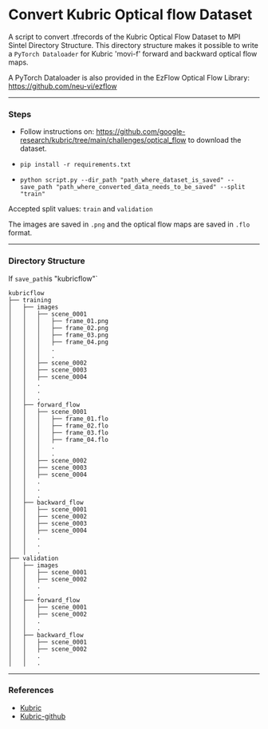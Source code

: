 # Convert Kubric Optical flow Dataset 

A script to convert .tfrecords of the Kubric Optical Flow Dataset to MPI Sintel Directory Structure. This directory structure makes it possible to write a `PyTorch Dataloader` for Kubric 'movi-f' forward and backward optical flow maps. 

A PyTorch Dataloader is also provided in the EzFlow Optical Flow Library: https://github.com/neu-vi/ezflow   
___

### Steps

- Follow instructions on: https://github.com/google-research/kubric/tree/main/challenges/optical_flow to download the dataset.

- `pip install -r requirements.txt`

- `python script.py --dir_path "path_where_dataset_is_saved" --save_path "path_where_converted_data_needs_to_be_saved" --split "train"`

Accepted split values: `train` and `validation`

The images are saved in `.png` and the optical flow maps are saved in `.flo` format.
___

### Directory Structure

If `save_path`is "kubricflow"`

    kubricflow
    ├── training
    │   ├── images
    │   │   ├── scene_0001
    │   │   │   ├── frame_01.png
    │   │   │   ├── frame_02.png
    │   │   │   ├── frame_03.png
    │   │   │   ├── frame_04.png
    │   │   │   .
    │   │   │   .
    │   │   ├── scene_0002
    │   │   ├── scene_0003
    │   │   ├── scene_0004
    │   │   .
    │   │   .
    │   │   .
    │   ├── forward_flow
    │   │   ├── scene_0001
    │   │   │   ├── frame_01.flo
    │   │   │   ├── frame_02.flo
    │   │   │   ├── frame_03.flo
    │   │   │   ├── frame_04.flo
    │   │   │   .
    │   │   │   .
    │   │   ├── scene_0002
    │   │   ├── scene_0003
    │   │   ├── scene_0004
    │   │   .
    │   │   .
    │   │   .
    │   ├── backward_flow
    │   │   ├── scene_0001
    │   │   ├── scene_0002
    │   │   ├── scene_0003
    │   │   ├── scene_0004
    │   │   .
    │   │   .
    │   │   .
    ├── validation
    │   ├── images
    │   │   ├── scene_0001
    │   │   ├── scene_0002
    │   │   .
    │   │   .
    │   ├── forward_flow
    │   │   ├── scene_0001
    │   │   ├── scene_0002
    │   │   .
    │   │   .
    │   ├── backward_flow
    │   │   ├── scene_0001
    │   │   ├── scene_0002
    │   │   .
    │   │   .




___

### References

- [Kubric](https://arxiv.org/abs/2203.03570)
- [Kubric-github](https://github.com/google-research/kubric)

